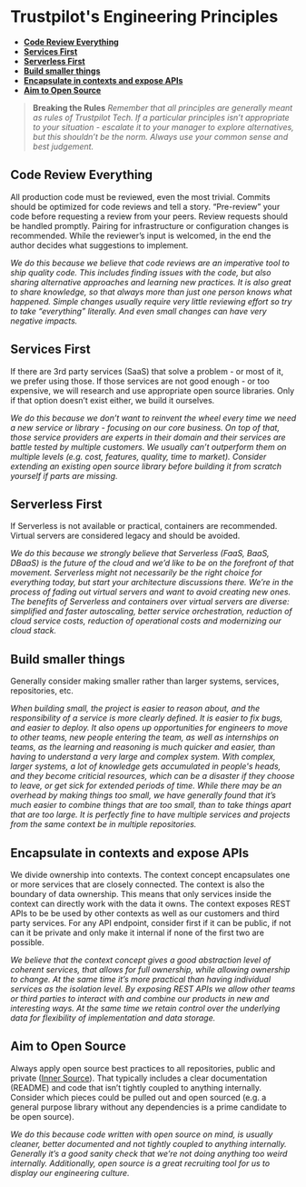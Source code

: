 # Trustpilot's Engineering Principles

- **[Code Review Everything](#code-review-everything)**
- **[Services First](#services-first)**
- **[Serverless First](#serverless-first)**
- **[Build smaller things](#build-smaller-things)**
- **[Encapsulate in contexts and expose APIs](#encapsulate-in-contexts-and-expose-apis)**
- **[Aim to Open Source](#aim-to-open-source)**


> **Breaking the Rules**
> *Remember that all principles are generally meant as rules of Trustpilot Tech. If a particular principles isn’t appropriate to your situation - escalate it to your manager to explore alternatives, but this shouldn’t be the norm. Always use your common sense and best judgement.*

## Code Review Everything

All production code must be reviewed, even the most trivial. Commits should be optimized for code reviews and tell a story. “Pre-review” your code before requesting a review from your peers. Review requests should be handled promptly. Pairing for infrastructure or configuration changes is recommended. While the reviewer’s input is welcomed, in the end the author decides what suggestions to implement.

*We do this because we believe that code reviews are an imperative tool to ship quality code. This includes finding issues with the code, but also sharing alternative approaches and learning new practices. It is also great to share knowledge, so that always more than just one person knows what happened. Simple changes usually require very little reviewing effort so try to take “everything” literally. And even small changes can have very negative impacts.*

## Services First

If there are 3rd party services (SaaS) that solve a problem - or most of it, we prefer using those.
If those services are not good enough - or too expensive, we will research and use appropriate open source libraries. Only if that option doesn’t exist either, we build it ourselves.

*We do this because we don’t want to reinvent the wheel every time we need a new service or library - focusing on our core business. On top of that, those service providers are experts in their domain and their services are battle tested by multiple customers. We usually can’t outperform them on multiple levels (e.g. cost, features, quality, time to market). Consider extending an existing open source library before building it from scratch yourself if parts are missing.*

## Serverless First

If Serverless is not available or practical, containers are recommended.
Virtual servers are considered legacy and should be avoided.

*We do this because we strongly believe that Serverless (FaaS, BaaS, DBaaS) is the future of the cloud and we’d like to be on the forefront of that movement. Serverless might not necessarily be the right choice for everything today, but start your architecture discussions there. We’re in the process of fading out virtual servers and want to avoid creating new ones. The benefits of Serverless and containers over virtual servers are diverse: simplified and faster autoscaling, better service orchestration, reduction of cloud service costs, reduction of operational costs and modernizing our cloud stack.*

## Build smaller things

Generally consider making smaller rather than larger systems, services, repositories, etc.

*When building small, the project is easier to reason about, and the responsibility of a service is more clearly defined. It is easier to fix bugs, and easier to deploy.*
*It also opens up opportunities for engineers to move to other teams, new people entering the team, as well as internships on teams, as the learning and reasoning is much quicker and easier, than having to understand a very large and complex system. With complex, larger systems, a lot of knowledge gets accumulated in people's heads, and they become criticial resources, which can be a disaster if they choose to leave, or get sick for extended periods of time.*
*While there may be an overhead by making things too small, we have generally found that it’s much easier to combine things that are too small, than to take things apart that are too large.*
*It is perfectly fine to have multiple services and projects from the same context be in multiple repositories.*

## Encapsulate in contexts and expose APIs

We divide ownership into contexts. The context concept encapsulates one or more services that are closely connected. The context is also the boundary of data ownership. This means that only services inside the context can directly work with the data it owns. The context exposes REST APIs to be be used by other contexts as well as our customers and third party services. For any API endpoint, consider first if it can be public, if not can it be private and only make it internal if none of the first two are possible.

*We believe that the context concept gives a good abstraction level of coherent services, that allows for full ownership, while allowing ownership to change. At the same time it’s more practical than having individual services as the isolation level. By exposing REST APIs we allow other teams or third parties to interact with and combine our products in new and interesting ways. At the same time we retain control over the underlying data for flexibility of implementation and data storage.*

## Aim to Open Source

Always apply open source best practices to all repositories, public and private ([Inner Source](https://en.wikipedia.org/wiki/Inner_source)). That typically includes a clear documentation (README) and code that isn’t tightly coupled to anything internally. Consider which pieces could be pulled out and open sourced (e.g. a general purpose library without any dependencies is a prime candidate to be open source).

*We do this because code written with open source on mind, is usually cleaner, better documented and not tightly coupled to anything internally. Generally it’s a good sanity check that we’re not doing anything too weird internally. Additionally, open source is a great recruiting tool for us to display our engineering culture.*
